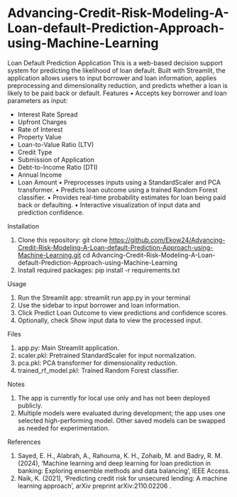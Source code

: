 # Advancing-Credit-Risk-Modeling-A-Loan-default-Prediction-Approach-using-Machine-Learning

Loan Default Prediction Application
This is a web-based decision support system for predicting the likelihood of loan default. Built with Streamlit, the application allows users to input borrower and loan information, applies preprocessing and dimensionality reduction, and predicts whether a loan is likely to be paid back or default.
Features
•	Accepts key borrower and loan parameters as input:
-	Interest Rate Spread
-	Upfront Charges
-	Rate of Interest
-	Property Value
-	Loan-to-Value Ratio (LTV)
-	Credit Type
-	Submission of Application
-	Debt-to-Income Ratio (DTI)
-	Annual Income
-	Loan Amount
•	Preprocesses inputs using a StandardScaler and PCA transformer.
•	Predicts loan outcome using a trained Random Forest classifier.
•	Provides real-time probability estimates for loan being paid back or defaulting.
•	Interactive visualization of input data and prediction confidence.

Installation
1.	Clone this repository:
git clone https://github.com/Ekow24/Advancing-Credit-Risk-Modeling-A-Loan-default-Prediction-Approach-using-Machine-Learning.git
cd Advancing-Credit-Risk-Modeling-A-Loan-default-Prediction-Approach-using-Machine-Learning
2.	Install required packages:
pip install -r requirements.txt

Usage
1.	Run the Streamlit app:
streamlit run app.py in your terminal
2.	Use the sidebar to input borrower and loan information.
3.	Click Predict Loan Outcome to view predictions and confidence scores.
4.	Optionally, check Show input data to view the processed input.

Files
1. app.py: Main Streamlit application.
2. scaler.pkl: Pretrained StandardScaler for input normalization.
3. pca.pkl: PCA transformer for dimensionality reduction.
4. trained_rf_model.pkl: Trained Random Forest classifier.

Notes
1. The app is currently for local use only and has not been deployed publicly.
2. Multiple models were evaluated during development; the app uses one selected high-performing model. Other saved models can be swapped as needed for experimentation.

References
1. Sayed, E. H., Alabrah, A., Rahouma, K. H., Zohaib, M. and Badry, R. M. (2024), ‘Machine learning and deep learning for loan prediction in banking: Exploring ensemble methods and data balancing’, IEEE Access.
2. Naik, K. (2021), ‘Predicting credit risk for unsecured lending: A machine learning approach’, arXiv preprint arXiv:2110.02206 .

